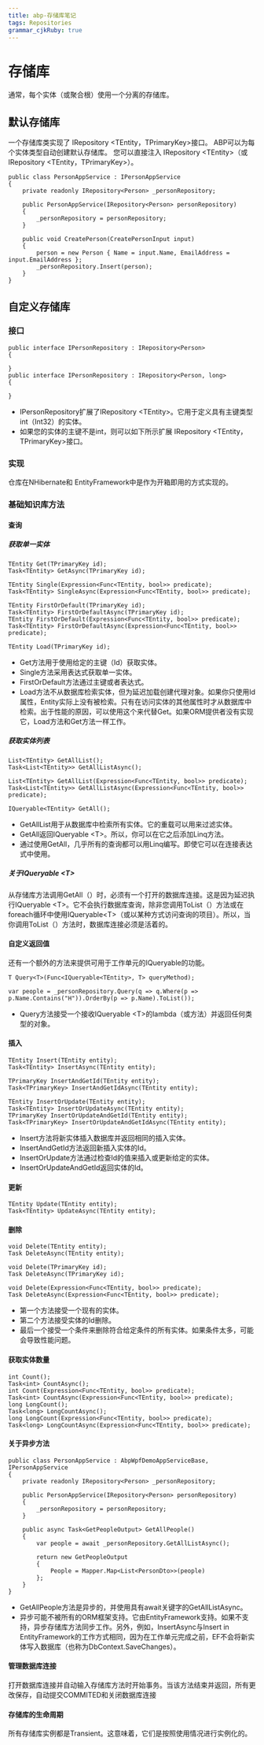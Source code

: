 ```yaml
---
title: abp-存储库笔记
tags: Repositories
grammar_cjkRuby: true
---
```


# 存储库
通常，每个实体（或聚合根）使用一个分离的存储库。
## 默认存储库
一个存储库类实现了 IRepository \<TEntity，TPrimaryKey\>接口。
ABP可以为每个实体类型自动创建默认存储库。
您可以直接注入 IRepository \<TEntity\>（或IRepository \<TEntity，TPrimaryKey\>）。
```csharp?linenums
public class PersonAppService : IPersonAppService
{
    private readonly IRepository<Person> _personRepository;

    public PersonAppService(IRepository<Person> personRepository)
    {
        _personRepository = personRepository;
    }

    public void CreatePerson(CreatePersonInput input)
    {        
        person = new Person { Name = input.Name, EmailAddress = input.EmailAddress };
        _personRepository.Insert(person);
    }
}
```
## 自定义存储库
### 接口
```csharp?linenums
public interface IPersonRepository : IRepository<Person>
{

}
public interface IPersonRepository : IRepository<Person, long>
{

}
```
* IPersonRepository扩展了IRepository \<TEntity\>。它用于定义具有主键类型int（Int32）的实体。
* 如果您的实体的主键不是int，则可以如下所示扩展 IRepository \<TEntity，TPrimaryKey\>接口。
### 实现
仓库在NHibernate和 EntityFramework中是作为开箱即用的方式实现的。
### 基础知识库方法
#### 查询
##### 获取单一实体
```csharp?linenums
TEntity Get(TPrimaryKey id);
Task<TEntity> GetAsync(TPrimaryKey id);

TEntity Single(Expression<Func<TEntity, bool>> predicate);
Task<TEntity> SingleAsync(Expression<Func<TEntity, bool>> predicate);

TEntity FirstOrDefault(TPrimaryKey id);
Task<TEntity> FirstOrDefaultAsync(TPrimaryKey id);
TEntity FirstOrDefault(Expression<Func<TEntity, bool>> predicate);
Task<TEntity> FirstOrDefaultAsync(Expression<Func<TEntity, bool>> predicate);

TEntity Load(TPrimaryKey id);
```
* Get方法用于使用给定的主键（Id）获取实体。
* Single方法采用表达式获取单一实体。
* FirstOrDefault方法通过主键或者表达式。
* Load方法不从数据库检索实体，但为延迟加载创建代理对象。如果你只使用Id属性，Entity实际上没有被检索。只有在访问实体的其他属性时才从数据库中检索。出于性能的原因，可以使用这个来代替Get。如果ORM提供者没有实现它，Load方法和Get方法一样工作。
##### 获取实体列表
```csharp?linenums
List<TEntity> GetAllList();
Task<List<TEntity>> GetAllListAsync();

List<TEntity> GetAllList(Expression<Func<TEntity, bool>> predicate);
Task<List<TEntity>> GetAllListAsync(Expression<Func<TEntity, bool>> predicate);

IQueryable<TEntity> GetAll();
```
* GetAllList用于从数据库中检索所有实体。它的重载可以用来过滤实体。
* GetAll返回IQueryable \<T\>。所以，你可以在它之后添加Linq方法。
* 通过使用GetAll，几乎所有的查询都可以用Linq编写。即使它可以在连接表达式中使用。
##### 关于IQueryable \<T\>
从存储库方法调用GetAll（）时，必须有一个打开的数据库连接。这是因为延迟执行IQueryable \<T\>。它不会执行数据库查询，除非您调用ToList（）方法或在foreach循环中使用IQueryable\<T\>（或以某种方式访问​​查询的项目）。所以，当你调用ToList（）方法时，数据库连接必须是活着的。
#### 自定义返回值
还有一个额外的方法来提供可用于工作单元的IQueryable的功能。
```csharp?linenums
T Query<T>(Func<IQueryable<TEntity>, T> queryMethod);

var people = _personRepository.Query(q => q.Where(p => p.Name.Contains("H")).OrderBy(p => p.Name).ToList());
```
* Query方法接受一个接收IQueryable \<T\>的lambda（或方法）并返回任何类型的对象。
#### 插入
```csharp?linenums
TEntity Insert(TEntity entity);
Task<TEntity> InsertAsync(TEntity entity);

TPrimaryKey InsertAndGetId(TEntity entity);
Task<TPrimaryKey> InsertAndGetIdAsync(TEntity entity);

TEntity InsertOrUpdate(TEntity entity);
Task<TEntity> InsertOrUpdateAsync(TEntity entity);
TPrimaryKey InsertOrUpdateAndGetId(TEntity entity);
Task<TPrimaryKey> InsertOrUpdateAndGetIdAsync(TEntity entity);
```
* Insert方法将新实体插入数据库并返回相同的插入实体。
* InsertAndGetId方法返回新插入实体的Id。
* InsertOrUpdate方法通过检查Id的值来插入或更新给定的实体。
* InsertOrUpdateAndGetId返回实体的Id。
#### 更新
```csharp?linenums
TEntity Update(TEntity entity);
Task<TEntity> UpdateAsync(TEntity entity);
```
#### 删除
```csharp?linenums
void Delete(TEntity entity);
Task DeleteAsync(TEntity entity);

void Delete(TPrimaryKey id);
Task DeleteAsync(TPrimaryKey id);

void Delete(Expression<Func<TEntity, bool>> predicate);
Task DeleteAsync(Expression<Func<TEntity, bool>> predicate);
```
* 第一个方法接受一个现有的实体。
* 第二个方法接受实体的Id删除。
* 最后一个接受一个条件来删除符合给定条件的所有实体。如果条件太多，可能会导致性能问题。
#### 获取实体数量
```csharp?linenums
int Count();
Task<int> CountAsync();
int Count(Expression<Func<TEntity, bool>> predicate);
Task<int> CountAsync(Expression<Func<TEntity, bool>> predicate);
long LongCount();
Task<long> LongCountAsync();
long LongCount(Expression<Func<TEntity, bool>> predicate);
Task<long> LongCountAsync(Expression<Func<TEntity, bool>> predicate);
```
#### 关于异步方法
```csharp?linenums
public class PersonAppService : AbpWpfDemoAppServiceBase, IPersonAppService
{
    private readonly IRepository<Person> _personRepository;

    public PersonAppService(IRepository<Person> personRepository)
    {
        _personRepository = personRepository;
    }

    public async Task<GetPeopleOutput> GetAllPeople()
    {
        var people = await _personRepository.GetAllListAsync();

        return new GetPeopleOutput
        {
            People = Mapper.Map<List<PersonDto>>(people)
        };
    }
}
```
* GetAllPeople方法是异步的，并使用具有await关键字的GetAllListAsync。
* 异步可能不被所有的ORM框架支持。它由EntityFramework支持。如果不支持，异步存储库方法同步工作。另外，例如，InsertAsync与Insert in EntityFramework的工作方式相同，因为在工作单元完成之前，EF不会将新实体写入数据库（也称为DbContext.SaveChanges）。
#### 管理数据库连接
打开数据库连接并自动输入存储库方法时开始事务。当该方法结束并返回，所有更改保存，自动提交COMMITED和关闭数据库连接
#### 存储库的生命周期
所有存储库实例都是Transient。这意味着，它们是按照使用情况进行实例化的。
